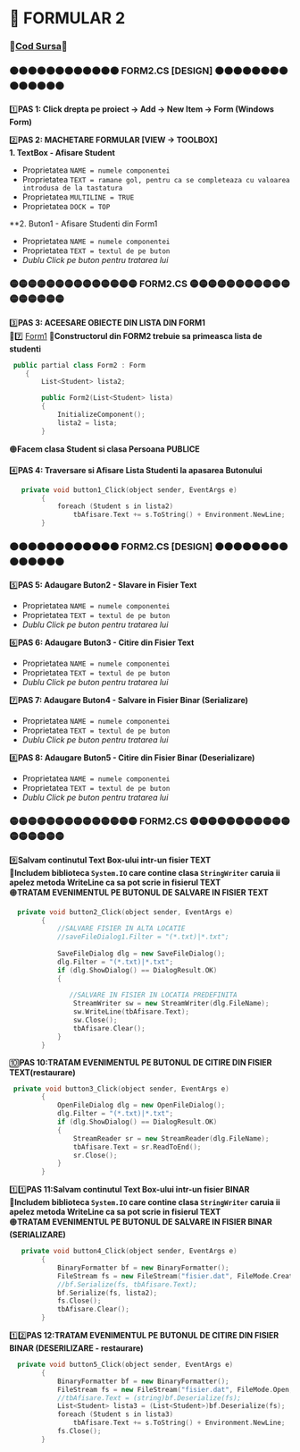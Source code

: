 # 📜 FORMULAR 2 </br>
### 🔮[Cod Sursa](https://github.com/Adriana-Giol/Programare-Aplicatii-Windows/blob/main/1.%20Laborator/4.%20Seminar%204/%5BClean%5DCiurea_Seminar4_1046/Form2.cs)🔮
### 🟠🟠🟠🟠🟠🟠🟠🟠🟠🟠🟠🟠 FORM2.CS [DESIGN] 🟠🟠🟠🟠🟠🟠🟠🟠🟠🟠🟠🟠🟠🟠
1️⃣**PAS 1: Click drepta pe proiect -> Add -> New Item -> Form (Windows Form)**</br>

2️⃣**PAS 2: MACHETARE FORMULAR [VIEW -> TOOLBOX]**</br>
**1. TextBox - Afisare Student**
- Proprietatea `NAME = numele componentei` </br>
- Proprietatea `TEXT = ramane gol, pentru ca se completeaza cu valoarea introdusa de la tastatura`</br>
- Proprietatea `MULTILINE = TRUE`</br>
- Proprietatea `DOCK = TOP`</br>

**2. Buton1 - Afisare Studenti din Form1
- Proprietatea `NAME = numele componentei` </br>
- Proprietatea `TEXT = textul de pe buton`</br>
- *Dublu Click pe buton pentru tratarea lui*

### 🟡🟡🟡🟡🟡🟡🟡🟡🟡🟡🟡🟡🟡🟡 FORM2.CS  🟡🟡🟡🟡🟡🟡🟡🟡🟡🟡🟡🟡🟡🟡🟡🟡🟡
3️⃣**PAS 3: ACEESARE OBIECTE DIN LISTA DIN FORM1**</br>
🔀7️⃣ [Form1](https://github.com/Adriana-Giol/Programare-Aplicatii-Windows/blob/main/3.%20README/S4.Formular1.md)
🔴**Constructorul din FORM2 trebuie sa primeasca lista de studenti**</br>
```cpp
 public partial class Form2 : Form
    {
        List<Student> lista2;

        public Form2(List<Student> lista)
        {
            InitializeComponent();
            lista2 = lista;
        }
```
🟠**Facem clasa Student si clasa Persoana PUBLICE**</br>

4️⃣**PAS 4: Traversare si Afisare Lista Studenti la apasarea Butonului**</br>
```cpp
   private void button1_Click(object sender, EventArgs e)
        {
            foreach (Student s in lista2)
                tbAfisare.Text += s.ToString() + Environment.NewLine;
        }

```
### 🟠🟠🟠🟠🟠🟠🟠🟠🟠🟠🟠🟠 FORM2.CS [DESIGN] 🟠🟠🟠🟠🟠🟠🟠🟠🟠🟠🟠🟠🟠🟠
5️⃣**PAS 5: Adaugare Buton2 - Slavare in Fisier Text**</br>
- Proprietatea `NAME = numele componentei` </br>
- Proprietatea `TEXT = textul de pe buton`</br>
- *Dublu Click pe buton pentru tratarea lui*

6️⃣**PAS 6: Adaugare Buton3 - Citire din Fisier Text**</br>
- Proprietatea `NAME = numele componentei` </br>
- Proprietatea `TEXT = textul de pe buton`</br>
- *Dublu Click pe buton pentru tratarea lui*

7️⃣**PAS 7: Adaugare Buton4 - Salvare in Fisier Binar (Serializare)**</br>
- Proprietatea `NAME = numele componentei` </br>
- Proprietatea `TEXT = textul de pe buton`</br>
- *Dublu Click pe buton pentru tratarea lui*

8️⃣**PAS 8: Adaugare Buton5 - Citire din Fisier Binar (Deserializare)**</br>
- Proprietatea `NAME = numele componentei` </br>
- Proprietatea `TEXT = textul de pe buton`</br>
- *Dublu Click pe buton pentru tratarea lui*

### 🟡🟡🟡🟡🟡🟡🟡🟡🟡🟡🟡🟡🟡🟡 FORM2.CS  🟡🟡🟡🟡🟡🟡🟡🟡🟡🟡🟡🟡🟡🟡🟡🟡🟡
9️⃣**Salvam continutul Text Box-ului intr-un fisier TEXT**</br>
🔴**Includem biblioteca `System.IO` care contine clasa `StringWriter` caruia ii apelez metoda WriteLine ca sa pot scrie in fisierul TEXT**</BR>
🟠**TRATAM EVENIMENTUL PE BUTONUL DE SALVARE IN FISIER TEXT**</br>
```cpp
  private void button2_Click(object sender, EventArgs e)
        {  
            //SALVARE FISIER IN ALTA LOCATIE
            //saveFileDialog1.Filter = "(*.txt)|*.txt";
            
            SaveFileDialog dlg = new SaveFileDialog();
            dlg.Filter = "(*.txt)|*.txt";
            if (dlg.ShowDialog() == DialogResult.OK)
            {
            
               //SALVARE IN FISIER IN LOCATIA PREDEFINITA
                StreamWriter sw = new StreamWriter(dlg.FileName);
                sw.WriteLine(tbAfisare.Text);
                sw.Close();
                tbAfisare.Clear();
            }
        }
```
🔟**PAS 10:TRATAM EVENIMENTUL PE BUTONUL DE CITIRE DIN FISIER TEXT(restaurare)**</br>
```cpp
 private void button3_Click(object sender, EventArgs e)
        {
            OpenFileDialog dlg = new OpenFileDialog();
            dlg.Filter = "(*.txt)|*.txt";
            if (dlg.ShowDialog() == DialogResult.OK)
            {
                StreamReader sr = new StreamReader(dlg.FileName);
                tbAfisare.Text = sr.ReadToEnd();
                sr.Close();
            }
        }
```
1️⃣1️⃣**PAS 11:Salvam continutul Text Box-ului intr-un fisier BINAR**</br>
🔴**Includem biblioteca `System.IO` care contine clasa `StringWriter` caruia ii apelez metoda WriteLine ca sa pot scrie in fisierul TEXT**</BR>
🟠**TRATAM EVENIMENTUL PE BUTONUL DE SALVARE IN FISIER BINAR (SERIALIZARE)**</br>
```cpp
   private void button4_Click(object sender, EventArgs e)
        {
            BinaryFormatter bf = new BinaryFormatter();
            FileStream fs = new FileStream("fisier.dat", FileMode.Create, FileAccess.Write);
            //bf.Serialize(fs, tbAfisare.Text);
            bf.Serialize(fs, lista2);
            fs.Close();
            tbAfisare.Clear();
        }

```
1️⃣2️⃣**PAS 12:TRATAM EVENIMENTUL PE BUTONUL DE CITIRE DIN FISIER BINAR (DESERILIZARE - restaurare)**</br>
```cpp
  private void button5_Click(object sender, EventArgs e)
        {
            BinaryFormatter bf = new BinaryFormatter();
            FileStream fs = new FileStream("fisier.dat", FileMode.Open, FileAccess.Read);
            //tbAfisare.Text = (string)bf.Deserialize(fs);
            List<Student> lista3 = (List<Student>)bf.Deserialize(fs);
            foreach (Student s in lista3)
                tbAfisare.Text += s.ToString() + Environment.NewLine;
            fs.Close();
        }
```

